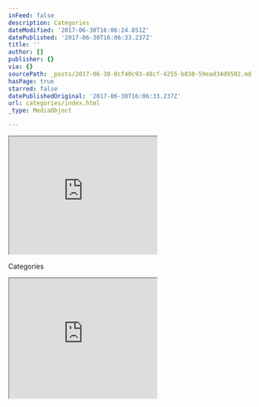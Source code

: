 ```yaml
---
inFeed: false
description: Categories
dateModified: '2017-06-30T16:06:24.851Z'
datePublished: '2017-06-30T16:06:33.237Z'
title: ''
author: []
publisher: {}
via: {}
sourcePath: _posts/2017-06-30-0cf40c93-48cf-4255-b830-59ead34d9502.md
hasPage: true
starred: false
datePublishedOriginal: '2017-06-30T16:06:33.237Z'
url: categories/index.html
_type: MediaObject

---
```

<div id="my-store-11717055"></div>
    <div>
    <script type="text/javascript" src="https://app.ecwid.com/script.js?11717055&data_platform=code&data_date=2017-06-30" charset="utf-8"></script><script type="text/javascript"> xProductBrowser("categoriesPerRow=3","views=grid(20,3) list(60) table(60)","categoryView=grid","searchView=list","id=my-store-11717055");</script>
    </div>

<iframe src="https://the-grid.github.io/ed-userhtml/?g=eJyFj7EOwiAYhHefgjAYHSigqTVa6uA7uBoC1NLYQOC3tm9vlRhdjMsNl8uX-0pte2S1wN1I-qMEc3HBmkg4L3jB8hxXJZ0m1axMGVWwHhCM3ggMZgDayl6mFqMYlMANgI87SqX3mVF3qzPlOpomWRsPb_RcS5Bnf5VQu9AJ5bRJ1RRGrBgvCNuQNcNINTJEAwLfoCbb56VE-_enQsPp47TAk-cvzeUefVFfyg9j8l4C" height="239" style=""></iframe>

Categories

<iframe src="https://the-grid.github.io/ed-userhtml/?g=eJx9kMFqwzAQRO_5CqFDsSG25ZjEpbVc6BeEHnotqrSJFWwkVhs7_vvKcdtLoZdleTs7DNMYOzJrJB_mLJBDyMqyLmux3_O2KeKx3TTrDBqtJ0azB8kJblRc1KhWyllALXlH5MNTUSjvc9CTNbl2Q7FK8kt4-bF-MIrUh-8VnRwOUjsDK4oD5E6UdSYOWSU4053CACT5lU7Z4xJpdWv_j9Oy2xGduWp6RTcFwITraH12aCEcAd_cJCu-5aOFKcgzWpPsxLZKWW8DJQeRMlKfPSxbVH2_zu9RfRdHFkCh7u5k-Ykklvi3w_T5N_FmrfMLPSZ60w" height="244" style=""></iframe>
